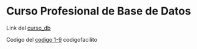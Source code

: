# Curso Profesional de Base de Datos

Link del [curso_db](https://codigofacilito.com/cursos/base-datos-profesional)

Codigo del [codigo 1-9](https://github.com/codigofacilito/curso_base_de_datos) codigofacilito

